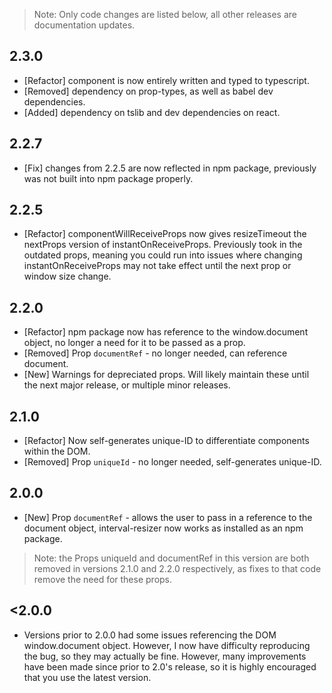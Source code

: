 > Note: Only code changes are listed below, all other releases are documentation
updates.

## **2.3.0**
- [Refactor] component is now entirely written and typed to typescript.
- [Removed] dependency on prop-types, as well as babel dev dependencies.
- [Added] dependency on tslib and dev dependencies on react.

## **2.2.7**
- [Fix] changes from 2.2.5 are now reflected in npm package, previously was not
built into npm package properly.

## **2.2.5**
- [Refactor] componentWillReceiveProps now gives resizeTimeout the nextProps
version of instantOnReceiveProps. Previously took in the outdated props, meaning
you could run into issues where changing instantOnReceiveProps may not take
effect until the next prop or window size change.

## **2.2.0**
- [Refactor] npm package now has reference to the window.document object, no
longer a need for it to be passed as a prop.
- [Removed] Prop `documentRef` - no longer needed, can reference document.
- [New] Warnings for depreciated props. Will likely maintain these until the
next major release, or multiple minor releases.

## **2.1.0**
- [Refactor] Now self-generates unique-ID to differentiate components within the
DOM.
- [Removed] Prop `uniqueId` - no longer needed, self-generates unique-ID.

## **2.0.0**
- [New] Prop `documentRef` - allows the user to pass in a reference to the
document object, interval-resizer now works as installed as an npm package.

> Note: the Props uniqueId and documentRef in this version are both removed in
versions 2.1.0 and 2.2.0 respectively, as fixes to that code remove the need for
these props.

## **<2.0.0**

- Versions prior to 2.0.0 had some issues referencing the DOM window.document
object. However, I now have difficulty reproducing the bug, so they may actually
be fine. However, many improvements have been made since prior to 2.0's release,
so it is highly encouraged that you use the latest version.